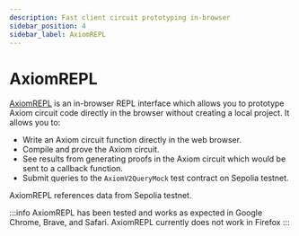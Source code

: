 ```yaml
---
description: Fast client circuit prototyping in-browser
sidebar_position: 4
sidebar_label: AxiomREPL
---
```


# AxiomREPL

[AxiomREPL](https://repl.axiom.xyz/) is an in-browser REPL interface which allows you to prototype Axiom circuit code directly in the browser without creating a local project. It allows you to:

- Write an Axiom circuit function directly in the web browser.
- Compile and prove the Axiom circuit.
- See results from generating proofs in the Axiom circuit which would be sent to a callback function.
- Submit queries to the `AxiomV2QueryMock` test contract on Sepolia testnet.

AxiomREPL references data from Sepolia testnet.

:::info
AxiomREPL has been tested and works as expected in Google Chrome, Brave, and Safari. AxiomREPL currently does not work in Firefox
:::
